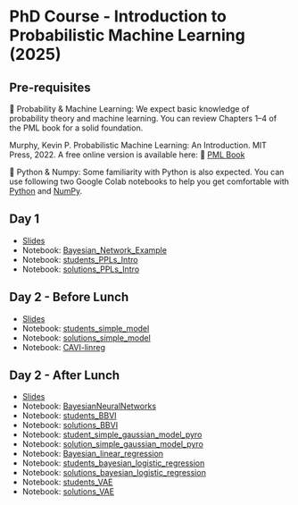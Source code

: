 # PhD Course - Introduction to Probabilistic Machine Learning (2025)


## Pre-requisites
📌 Probability & Machine Learning: We expect basic knowledge of probability theory and machine learning. You can review Chapters 1–4 of the PML book for a solid foundation.

Murphy, Kevin P. Probabilistic Machine Learning: An Introduction. MIT Press, 2022.
A free online version is available here:
🔗 [PML Book](https://probml.github.io/pml-book/book1.html)

📌 Python & Numpy: Some familiarity with Python is also expected. You can use following two Google Colab notebooks to help you get comfortable with [Python](https://colab.research.google.com/drive/1As4S1yZVb3XDmPDsD-HW2PWsWCIaSsrX) and [NumPy](https://colab.research.google.com/drive/1As4077A4jO10qwNARTrJwhydVvJFnofj).

## Day 1
* [Slides](https://github.com/PGM-Lab/2025-PhD-Course-PML/raw/main/Day1/Main_Day1.pdf)
* Notebook: [Bayesian_Network_Example](https://colab.research.google.com/github/PGM-Lab/2025-PhD-Course-PML/blob/main/Day1/notebooks/bn_example.ipynb)
* Notebook: [students_PPLs_Intro](https://colab.research.google.com/github/PGM-Lab/2025-PhD-Course-PML/blob/main/Day1/notebooks/students_PPLs_Intro.ipynb)
* Notebook: [solutions_PPLs_Intro](https://colab.research.google.com/github/PGM-Lab/2025-PhD-Course-PML/blob/main/Day1/notebooks/solutions_PPLs_Intro.ipynb)


## Day 2 - Before Lunch 
* [Slides](https://github.com/PGM-Lab/2025-PhD-Course-PML/raw/main/Day2-BeforeLunch/Main_Day2_before_lunch.pdf)
* Notebook: [students_simple_model](https://colab.research.google.com/github/PGM-Lab/2025-PhD-Course-PML/blob/main/Day2-BeforeLunch/notebooks/students_simple_model.ipynb)
* Notebook: [solutions_simple_model](https://colab.research.google.com/github/PGM-Lab/2025-PhD-Course-PML/blob/main/Day2-BeforeLunch/notebooks/solution_simple_model.ipynb)
* Notebook: [CAVI-linreg](https://colab.research.google.com/github/PGM-Lab/2025-PhD-Course-PML/blob/main/Day2-BeforeLunch/notebooks/CAVI-linreg.ipynb)


## Day 2 - After Lunch 
* [Slides](https://github.com/PGM-Lab/2025-PhD-Course-PML/raw/main/Day2-AfterLunch/Main_Day2_after_lunch.pdf)
* Notebook: [BayesianNeuralNetworks](https://colab.research.google.com/github/PGM-Lab/2025-PhD-Course-PML/blob/main/Day2-AfterLunch/notebooks/BayesianNeuralNetworks.ipynb)
* Notebook: [students_BBVI](https://colab.research.google.com/github/PGM-Lab/2025-PhD-Course-PML/blob/main/Day2-AfterLunch/notebooks/students_BBVI.ipynb)
* Notebook: [solutions_BBVI](https://colab.research.google.com/github/PGM-Lab/2025-PhD-Course-PML/blob/main/Day2-AfterLunch/notebooks/solutions_BBVI.ipynb)
* Notebook: [student_simple_gaussian_model_pyro](https://colab.research.google.com/github/PGM-Lab/2025-PhD-Course-PML/blob/main/Day2-AfterLunch/notebooks/student_simple_gaussian_model_pyro.ipynb)
* Notebook: [solution_simple_gaussian_model_pyro](https://colab.research.google.com/github/PGM-Lab/2025-PhD-Course-PML/blob/main/Day2-AfterLunch/notebooks/solution_simple_gaussian_model_pyro.ipynb)
* Notebook: [Bayesian_linear_regression](https://colab.research.google.com/github/PGM-Lab/2025-PhD-Course-PML/blob/main/Day2-AfterLunch/notebooks/bayesian_linear_regression.ipynb)
* Notebook: [students_bayesian_logistic_regression](https://colab.research.google.com/github/PGM-Lab/2025-PhD-Course-PML/blob/main/Day2-AfterLunch/notebooks/students_bayesian_logistic_regression.ipynb)
* Notebook: [solutions_bayesian_logistic_regression](https://colab.research.google.com/github/PGM-Lab/2025-PhD-Course-PML/blob/main/Day2-AfterLunch/notebooks/solutions_bayesian_logistic_regression.ipynb)
* Notebook: [students_VAE](https://colab.research.google.com/github/PGM-Lab/2025-PhD-Course-PML/blob/main/Day2-AfterLunch/notebooks/students_VAE.ipynb)
* Notebook: [solutions_VAE](https://colab.research.google.com/github/PGM-Lab/2025-PhD-Course-PML/blob/main/Day2-AfterLunch/notebooks/solutions_VAE.ipynb)

